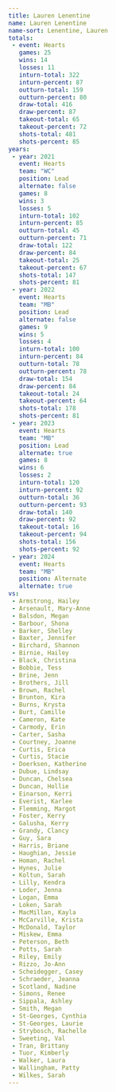 ```yaml
---
title: Lauren Lenentine
name: Lauren Lenentine
name-sort: Lenentine, Lauren
totals:
 - event: Hearts
   games: 25
   wins: 14
   losses: 11
   inturn-total: 322
   inturn-percent: 87
   outturn-total: 159
   outturn-percent: 80
   draw-total: 416
   draw-percent: 87
   takeout-total: 65
   takeout-percent: 72
   shots-total: 481
   shots-percent: 85
years:
 - year: 2021
   event: Hearts
   team: "WC"
   position: Lead
   alternate: false
   games: 8
   wins: 3
   losses: 5
   inturn-total: 102
   inturn-percent: 85
   outturn-total: 45
   outturn-percent: 71
   draw-total: 122
   draw-percent: 84
   takeout-total: 25
   takeout-percent: 67
   shots-total: 147
   shots-percent: 81
 - year: 2022
   event: Hearts
   team: "MB"
   position: Lead
   alternate: false
   games: 9
   wins: 5
   losses: 4
   inturn-total: 100
   inturn-percent: 84
   outturn-total: 78
   outturn-percent: 78
   draw-total: 154
   draw-percent: 84
   takeout-total: 24
   takeout-percent: 64
   shots-total: 178
   shots-percent: 81
 - year: 2023
   event: Hearts
   team: "MB"
   position: Lead
   alternate: true
   games: 8
   wins: 6
   losses: 2
   inturn-total: 120
   inturn-percent: 92
   outturn-total: 36
   outturn-percent: 93
   draw-total: 140
   draw-percent: 92
   takeout-total: 16
   takeout-percent: 94
   shots-total: 156
   shots-percent: 92
 - year: 2024
   event: Hearts
   team: "MB"
   position: Alternate
   alternate: true
vs:
 - Armstrong, Hailey
 - Arsenault, Mary-Anne
 - Balsdon, Megan
 - Barbour, Shona
 - Barker, Shelley
 - Baxter, Jennifer
 - Birchard, Shannon
 - Birnie, Hailey
 - Black, Christina
 - Bobbie, Tess
 - Brine, Jenn
 - Brothers, Jill
 - Brown, Rachel
 - Brunton, Kira
 - Burns, Krysta
 - Burt, Camille
 - Cameron, Kate
 - Carmody, Erin
 - Carter, Sasha
 - Courtney, Joanne
 - Curtis, Erica
 - Curtis, Stacie
 - Doerksen, Katherine
 - Dubue, Lindsay
 - Duncan, Chelsea
 - Duncan, Hollie
 - Einarson, Kerri
 - Everist, Karlee
 - Flemming, Margot
 - Foster, Kerry
 - Galusha, Kerry
 - Grandy, Clancy
 - Guy, Sara
 - Harris, Briane
 - Haughian, Jessie
 - Homan, Rachel
 - Hynes, Julie
 - Koltun, Sarah
 - Lilly, Kendra
 - Loder, Jenna
 - Logan, Emma
 - Loken, Sarah
 - MacMillan, Kayla
 - McCarville, Krista
 - McDonald, Taylor
 - Miskew, Emma
 - Peterson, Beth
 - Potts, Sarah
 - Riley, Emily
 - Rizzo, Jo-Ann
 - Scheidegger, Casey
 - Schraeder, Jeanna
 - Scotland, Nadine
 - Simons, Renee
 - Sippala, Ashley
 - Smith, Megan
 - St-Georges, Cynthia
 - St-Georges, Laurie
 - Strybosch, Rachelle
 - Sweeting, Val
 - Tran, Brittany
 - Tuor, Kimberly
 - Walker, Laura
 - Wallingham, Patty
 - Wilkes, Sarah
---
```

